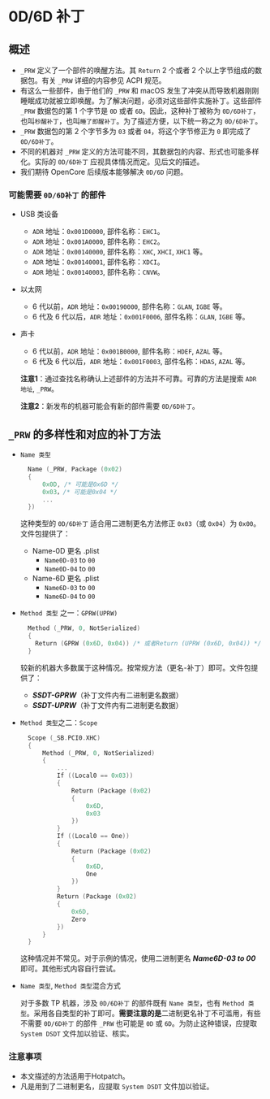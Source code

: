 # 0D/6D 补丁

## 概述

- `_PRW` 定义了一个部件的唤醒方法。其 `Return` 2 个或者 2 个以上字节组成的数据包。有关 `_PRW` 详细的内容参见 ACPI 规范。
- 有这么一些部件，由于他们的 `_PRW` 和 macOS 发生了冲突从而导致机器刚刚睡眠成功就被立即唤醒。为了解决问题，必须对这些部件实施补丁。这些部件 `_PRW` 数据包的第 1 个字节是 `0D` 或者 `6D`。因此，这种补丁被称为 `0D/6D补丁`，也叫`秒醒补丁`，也叫`睡了即醒补丁`。为了描述方便，以下统一称之为 `0D/6D补丁`。
- `_PRW` 数据包的第 2 个字节多为 `03` 或者 `04`，将这个字节修正为 `0` 即完成了 `0D/6D补丁`。
- 不同的机器对 `_PRW` 定义的方法可能不同，其数据包的内容、形式也可能多样化。实际的 `0D/6D补丁` 应视具体情况而定。见后文的描述。
- 我们期待 OpenCore 后续版本能够解决 `0D/6D` 问题。

### 可能需要 `0D/6D补丁` 的部件

- USB 类设备
  - `ADR` 地址：`0x001D0000`, 部件名称：`EHC1`。
  - `ADR` 地址：`0x001A0000`, 部件名称：`EHC2`。
  - `ADR` 地址：`0x00140000`, 部件名称：`XHC`, `XHCI`, `XHC1` 等。
  - `ADR` 地址：`0x00140001`, 部件名称：`XDCI`。
  - `ADR` 地址：`0x00140003`, 部件名称：`CNVW`。

- 以太网

  - 6 代以前，`ADR` 地址：`0x00190000`, 部件名称：`GLAN`, `IGBE` 等。
  - 6 代及 6 代以后，`ADR` 地址：`0x001F0006`, 部件名称：`GLAN`, `IGBE` 等。

- 声卡

  - 6 代以前，`ADR` 地址：`0x001B0000`, 部件名称：`HDEF`, `AZAL` 等。
  - 6 代及 6 代以后，`ADR` 地址：`0x001F0003`, 部件名称：`HDAS`, `AZAL` 等。

  **注意1**：通过查找名称确认上述部件的方法并不可靠。可靠的方法是搜索 `ADR 地址`, `_PRW`。

  **注意2**：新发布的机器可能会有新的部件需要 `0D/6D补丁`。

## `_PRW` 的多样性和对应的补丁方法

- `Name 类型`

  ```Swift
    Name (_PRW, Package (0x02)
    {
        0x0D, /* 可能是0x6D */
        0x03，/* 可能是0x04 */
        ...
    })
  ```

  这种类型的 `0D/6D补丁` 适合用二进制更名方法修正 `0x03`（或 `0x04`）为 `0x00`。文件包提供了：

  - Name-0D 更名 .plist
    - `Name0D-03` to `00`
    - `Name0D-04` to `00`
  - Name-6D 更名 .plist
    - `Name6D-03` to `00`
    - `Name6D-04` to `00`

- `Method 类型` 之一：`GPRW(UPRW)`

  ```Swift
    Method (_PRW, 0, NotSerialized)
    {
      Return (GPRW (0x6D, 0x04)) /* 或者Return (UPRW (0x6D, 0x04)) */
    }
  ```

  较新的机器大多数属于这种情况。按常规方法（更名-补丁）即可。文件包提供了：

  - ***SSDT-GPRW***（补丁文件内有二进制更名数据）
  - ***SSDT-UPRW***（补丁文件内有二进制更名数据）

- `Method 类型`之二：`Scope`

  ```Swift
    Scope (_SB.PCI0.XHC)
    {
        Method (_PRW, 0, NotSerialized)
        {
            ...
            If ((Local0 == 0x03))
            {
                Return (Package (0x02)
                {
                    0x6D,
                    0x03
                })
            }
            If ((Local0 == One))
            {
                Return (Package (0x02)
                {
                    0x6D,
                    One
                })
            }
            Return (Package (0x02)
            {
                0x6D,
                Zero
            })
        }
    }
  ```

  这种情况并不常见。对于示例的情况，使用二进制更名 ***Name6D-03 to 00*** 即可。其他形式内容自行尝试。

- `Name 类型`, `Method 类型`混合方式

  对于多数 TP 机器，涉及 `0D/6D补丁` 的部件既有 `Name 类型`，也有 `Method 类型`。采用各自类型的补丁即可。**需要注意的是**二进制更名补丁不可滥用，有些不需要 `0D/6D补丁` 的部件 `_PRW` 也可能是 `0D` 或 `6D`。为防止这种错误，应提取 `System DSDT` 文件加以验证、核实。

### 注意事项

- 本文描述的方法适用于Hotpatch。
- 凡是用到了二进制更名，应提取 `System DSDT` 文件加以验证。
